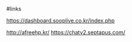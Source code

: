 #links


https://dashboard.sooplive.co.kr/index.php

http://afreehp.kr/
https://chatv2.septapus.com/
